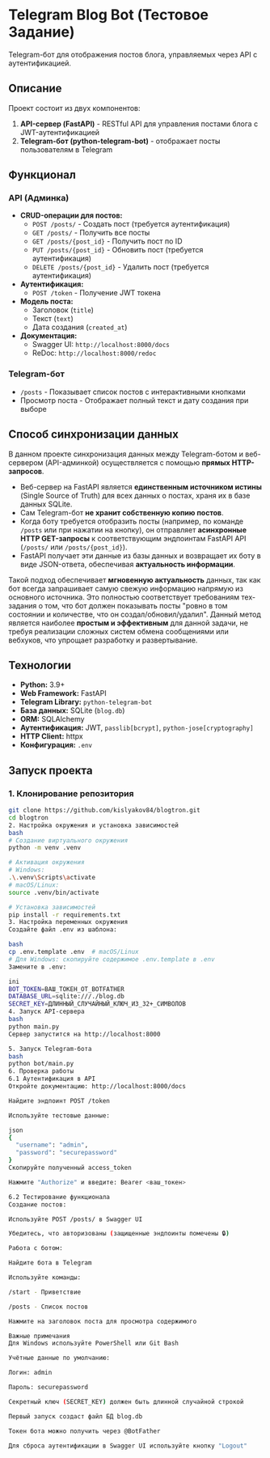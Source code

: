 # Telegram Blog Bot (Тестовое Задание)

Telegram-бот для отображения постов блога, управляемых через API с аутентификацией.

## Описание

Проект состоит из двух компонентов:
1. **API-сервер (FastAPI)** - RESTful API для управления постами блога с JWT-аутентификацией
2. **Telegram-бот (python-telegram-bot)** - отображает посты пользователям в Telegram

## Функционал

### API (Админка)
- **CRUD-операции для постов:**
  - `POST /posts/` - Создать пост (требуется аутентификация)
  - `GET /posts/` - Получить все посты
  - `GET /posts/{post_id}` - Получить пост по ID
  - `PUT /posts/{post_id}` - Обновить пост (требуется аутентификация)
  - `DELETE /posts/{post_id}` - Удалить пост (требуется аутентификация)
- **Аутентификация:**
  - `POST /token` - Получение JWT токена
- **Модель поста:**
  - Заголовок (`title`)
  - Текст (`text`)
  - Дата создания (`created_at`)
- **Документация:**
  - Swagger UI: `http://localhost:8000/docs`
  - ReDoc: `http://localhost:8000/redoc`

### Telegram-бот
- `/posts` - Показывает список постов с интерактивными кнопками
- Просмотр поста - Отображает полный текст и дату создания при выборе

## Способ синхронизации данных

В данном проекте синхронизация данных между Telegram-ботом и веб-сервером (API-админкой) осуществляется с помощью **прямых HTTP-запросов**.

*   Веб-сервер на FastAPI является **единственным источником истины** (Single Source of Truth) для всех данных о постах, храня их в базе данных SQLite.
*   Сам Telegram-бот **не хранит собственную копию постов**.
*   Когда боту требуется отобразить посты (например, по команде `/posts` или при нажатии на кнопку), он отправляет **асинхронные HTTP GET-запросы** к соответствующим эндпоинтам FastAPI API (`/posts/` или `/posts/{post_id}`).
*   FastAPI получает эти данные из базы данных и возвращает их боту в виде JSON-ответа, обеспечивая **актуальность информации**.

Такой подход обеспечивает **мгновенную актуальность** данных, так как бот всегда запрашивает самую свежую информацию напрямую из основного источника. Это полностью соответствует требованиям тех-задания о том, что бот должен показывать посты "ровно в том состоянии и количестве, что он создал/обновил/удалил". Данный метод является наиболее **простым и эффективным** для данной задачи, не требуя реализации сложных систем обмена сообщениями или вебхуков, что упрощает разработку и развертывание.

## Технологии

- **Python:** 3.9+
- **Web Framework:** FastAPI
- **Telegram Library:** `python-telegram-bot`
- **База данных:** SQLite (`blog.db`)
- **ORM:** SQLAlchemy
- **Аутентификация:** JWT, `passlib[bcrypt]`, `python-jose[cryptography]`
- **HTTP Client:** httpx
- **Конфигурация:** `.env`

## Запуск проекта

### 1. Клонирование репозитория
```bash
git clone https://github.com/kislyakov84/blogtron.git
cd blogtron
2. Настройка окружения и установка зависимостей
bash
# Создание виртуального окружения
python -m venv .venv

# Активация окружения
# Windows:
.\.venv\Scripts\activate
# macOS/Linux:
source .venv/bin/activate

# Установка зависимостей
pip install -r requirements.txt
3. Настройка переменных окружения
Создайте файл .env из шаблона:

bash
cp .env.template .env  # macOS/Linux
# Для Windows: скопируйте содержимое .env.template в .env
Замените в .env:

ini
BOT_TOKEN=ВАШ_ТОКЕН_ОТ_BOTFATHER
DATABASE_URL=sqlite:///./blog.db
SECRET_KEY=ДЛИННЫЙ_СЛУЧАЙНЫЙ_КЛЮЧ_ИЗ_32+_СИМВОЛОВ
4. Запуск API-сервера
bash
python main.py
Сервер запустится на http://localhost:8000

5. Запуск Telegram-бота
bash
python bot/main.py
6. Проверка работы
6.1 Аутентификация в API
Откройте документацию: http://localhost:8000/docs

Найдите эндпоинт POST /token

Используйте тестовые данные:

json
{
  "username": "admin",
  "password": "securepassword"
}
Скопируйте полученный access_token

Нажмите "Authorize" и введите: Bearer <ваш_токен>

6.2 Тестирование функционала
Создание постов:

Используйте POST /posts/ в Swagger UI

Убедитесь, что авторизованы (защищенные эндпоинты помечены 🔒)

Работа с ботом:

Найдите бота в Telegram

Используйте команды:

/start - Приветствие

/posts - Список постов

Нажмите на заголовок поста для просмотра содержимого

Важные примечания
Для Windows используйте PowerShell или Git Bash

Учётные данные по умолчанию:

Логин: admin

Пароль: securepassword

Секретный ключ (SECRET_KEY) должен быть длинной случайной строкой

Первый запуск создаст файл БД blog.db

Токен бота можно получить через @BotFather

Для сброса аутентификации в Swagger UI используйте кнопку "Logout"